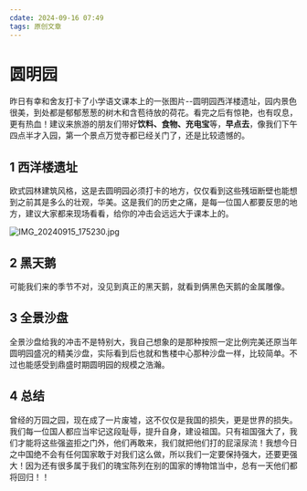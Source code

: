 ```yaml
---
cdate: 2024-09-16 07:49
tags: 原创文章 
---
```


# 圆明园

昨日有幸和舍友打卡了小学语文课本上的一张图片--圆明园西洋楼遗址，园内景色很美，到处都是郁郁葱葱的树木和含苞待放的荷花。看完之后有惊艳，也有叹息，更有热血！建议来旅游的朋友们带好**饮料、食物、充电宝**等，**早点去**，像我们下午四点半才入园，第一个景点万觉寺都已经关门了，还是比较遗憾的。

## 1 西洋楼遗址

欧式园林建筑风格，这是去圆明园必须打卡的地方，仅仅看到这些残垣断壁也能想到之前其是多么的壮观，华美。这是我们的历史之痛，是每一位国人都要反思的地方，建议大家都来现场看看，给你的冲击会远远大于课本上的。

![IMG_20240915_175230.jpg](https://s2.loli.net/2024/09/16/cD5yNrhXfIdkUVG.jpg)

## 2 黑天鹅

可能我们来的季节不对，没见到真正的黑天鹅，就看到俩黑色天鹅的金属雕像。

## 3 全景沙盘

全景沙盘给我的冲击不是特别大，我自己想象的是那种按照一定比例完美还原当年圆明园盛况的精美沙盘，实际看到后也就和售楼中心那种沙盘一样，比较简单。不过也能感受到鼎盛时期圆明园的规模之浩瀚。

## 4 总结

曾经的万园之园，现在成了一片废墟，这不仅仅是我国的损失，更是世界的损失。我们每一位国人都应当牢记这段耻辱，提升自身，建设祖国。只有祖国强大了，我们才能将这些强盗拒之门外，他们再敢来，我们就把他们打的屁滚尿流！我想今日之中国绝不会有任何国家敢于对我们这么做，所以我们一定要保持强大，还要更强大！因为还有很多属于我们的瑰宝陈列在别的国家的博物馆当中，总有一天他们都将回归！！